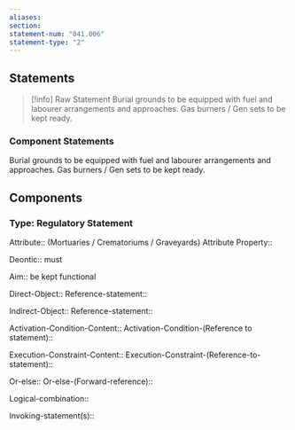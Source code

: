 ```yaml
---
aliases: 
section: 
statement-num: "041.006"
statement-type: "2"
---
```

## Statements 
> [!info] Raw Statement
> Burial grounds to be equipped with fuel and labourer arrangements and approaches. Gas burners / Gen sets to be kept ready. 
> 

### Component Statements
Burial grounds to be equipped with fuel and labourer arrangements and approaches. Gas burners / Gen sets to be kept ready. 
## Components
### Type: Regulatory Statement
Attribute:: (Mortuaries / Crematoriums / Graveyards) 
	Attribute Property:: 

Deontic:: must 

Aim:: be kept functional

Direct-Object::
	Reference-statement::

Indirect-Object::
	Reference-statement::

Activation-Condition-Content::
	Activation-Condition-(Reference to statement)::

Execution-Constraint-Content::
	Execution-Constraint-(Reference-to-statement)::

Or-else::
	Or-else-(Forward-reference)::

Logical-combination::

Invoking-statement(s)::